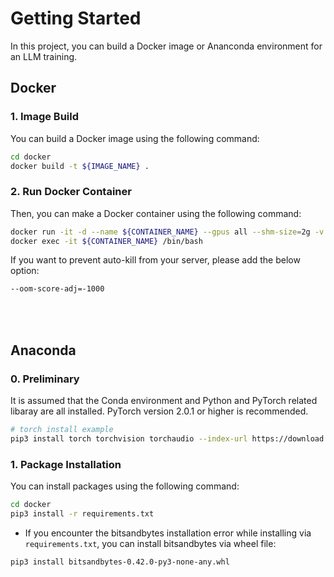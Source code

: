 # Getting Started
In this project, you can build a Docker image or Ananconda environment for an LLM training.

## Docker
### 1. Image Build
You can build a Docker image using the following command:
```bash
cd docker
docker build -t ${IMAGE_NAME} .
```

### 2. Run Docker Container
Then, you can make a Docker container using the following command:
```bash
docker run -it -d --name ${CONTAINER_NAME} --gpus all --shm-size=2g -v ${PATH_TO_BE_MOUNTED}:${MOUNT_PATH} -v ${PATH_OF_HUGGINGFACE_HUB_CACHE_FOLDER}:/root/.cache/ -v ${PATH_OF_NLTK_DATA_FOLDER}:/root/nltk_data ${IMAGE_NAME}
docker exec -it ${CONTAINER_NAME} /bin/bash
```

If you want to prevent auto-kill from your server, please add the below option:
```bash
--oom-score-adj=-1000
```
<br><br>

## Anaconda
### 0. Preliminary
It is assumed that the Conda environment and Python and PyTorch related libaray are all installed.
PyTorch version 2.0.1 or higher is recommended.
```bash
# torch install example
pip3 install torch torchvision torchaudio --index-url https://download.pytorch.org/whl/cu118
```

### 1. Package Installation
You can install packages using the following command:
```bash
cd docker
pip3 install -r requirements.txt
```

* If you encounter the bitsandbytes installation error while installing via `requirements.txt`, you can install bitsandbytes via wheel file: 
```bash
pip3 install bitsandbytes-0.42.0-py3-none-any.whl
```